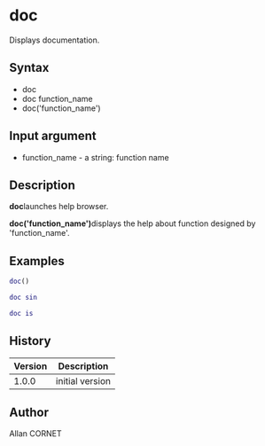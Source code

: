 

# doc

Displays documentation.

## Syntax

- doc
- doc function_name
- doc('function_name')

## Input argument

 - function_name - a string: function name

## Description


  <p><b>doc</b>launches help browser.</p>
  <p><b>doc('function_name')</b>displays the help about function designed by 'function_name'.</p>


## Examples

```matlab
doc()
```
```matlab
doc sin
```
```matlab
doc is
```

## History

|Version|Description|
|------|------|
|1.0.0|initial version|


## Author

Allan CORNET



